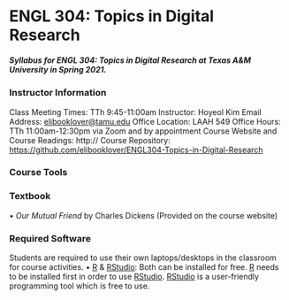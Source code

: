 # ENGL 304: Topics in Digital Research
##### Syllabus for ENGL 304: Topics in Digital Research at Texas A&amp;M University in Spring 2021.

### Instructor Information
Class Meeting Times: TTh 9:45-11:00am
Instructor: Hoyeol Kim
Email Address: elibooklover@tamu.edu
Office Location: LAAH 549
Office Hours: TTh 11:00am-12:30pm via Zoom and by appointment
Course Website and Course Readings: http://
Course Repository: https://github.com/elibooklover/ENGL304-Topics-in-Digital-Research

### Course Tools

### Textbook
•    *Our Mutual Friend* by Charles Dickens (Provided on the course website)

### Required Software
Students are required to use their own laptops/desktops in the classroom for course activities.
•    [R](https://cran.r-project.org/) & [RStudio](https://rstudio.com/products/rstudio/download/): Both can be installed for free. [R](https://cran.r-project.org/) needs to be installed first in order to use [RStudio](https://rstudio.com/products/rstudio/download/). [RStudio](https://rstudio.com/products/rstudio/download/) is a user-friendly programming tool which is free to use.


